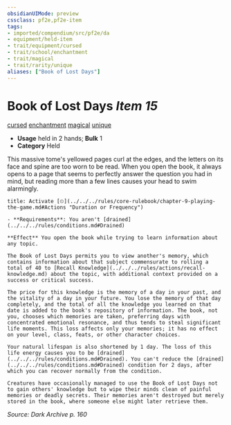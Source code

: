 ```yaml
---
obsidianUIMode: preview
cssclass: pf2e,pf2e-item
tags:
- imported/compendium/src/pf2e/da
- equipment/held-item
- trait/equipment/cursed
- trait/school/enchantment
- trait/magical
- trait/rarity/unique
aliases: ["Book of Lost Days"]
---
```

# Book of Lost Days *Item 15*  
[cursed](cursed-gmg.md)  [enchantment](enchantment.md)  [magical](magical.md)  [unique](unique.md)  

- **Usage** held in 2 hands; **Bulk** 1
- **Category** Held

This massive tome's yellowed pages curl at the edges, and the letters on its face and spine are too worn to be read. When you open the book, it always opens to a page that seems to perfectly answer the question you had in mind, but reading more than a few lines causes your head to swim alarmingly.

```ad-embed-ability
title: Activate [⏲](../../../rules/core-rulebook/chapter-9-playing-the-game.md#Actions "Duration or Frequency")

- **Requirements**: You aren't [drained](../../../rules/conditions.md#Drained)

**Effect** You open the book while trying to learn information about any topic.

The Book of Lost Days permits you to view another's memory, which contains information about that subject commensurate to rolling a total of 40 to [Recall Knowledge](../../../rules/actions/recall-knowledge.md) about the topic, with additional context provided on a success or critical success.

The price for this knowledge is the memory of a day in your past, and the vitality of a day in your future. You lose the memory of that day completely, and the total of all the knowledge you learned on that date is added to the book's repository of information. The book, not you, chooses which memories are taken, preferring days with concentrated emotional resonance, and thus tends to steal significant life moments. This loss affects only your memories; it has no effect on your level, class, feats, or other character choices.

Your natural lifespan is also shortened by 1 day. The loss of this life energy causes you to be [drained](../../../rules/conditions.md#Drained). You can't reduce the [drained](../../../rules/conditions.md#Drained) condition for 2 days, after which you can recover normally from the condition.

Creatures have occasionally managed to use the Book of Lost Days not to gain others' knowledge but to wipe their minds clean of painful memories or deadly secrets. Their memories aren't destroyed but merely stored in the book, where someone else might later retrieve them.
```

*Source: Dark Archive p. 160*
